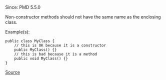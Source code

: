 Since: PMD 5.5.0

Non-constructor methods should not have the same name as the enclosing class.

Example(s):
```
public class MyClass {
	// this is OK because it is a constructor
	public MyClass() {}
	// this is bad because it is a method
	public void MyClass() {}
}
```

[Source](https://pmd.github.io/pmd-5.6.1/pmd-apex/rules/apex/style.html#MethodWithSameNameAsEnclosingClass)
